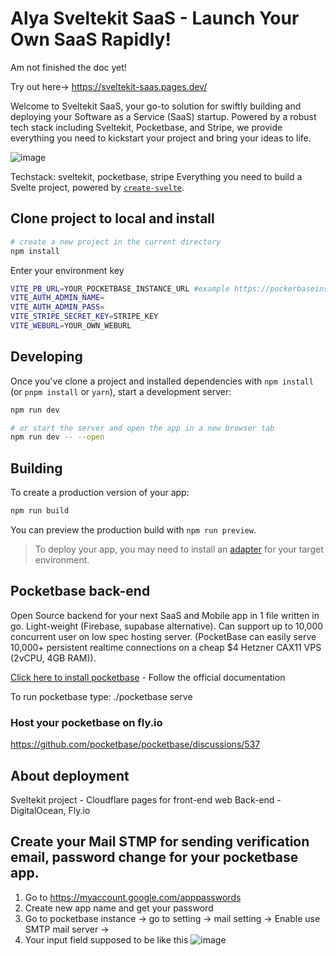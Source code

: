 # Alya Sveltekit SaaS - Launch Your Own SaaS Rapidly!

Am not finished the doc yet!

Try out here-> https://sveltekit-saas.pages.dev/

Welcome to Sveltekit SaaS, your go-to solution for swiftly building and deploying your Software as a Service (SaaS) startup. Powered by a robust tech stack including Sveltekit, Pocketbase, and Stripe, we provide everything you need to kickstart your project and bring your ideas to life.

![image](https://github.com/idea2547/Alya_Sveltekit_SaaS/assets/53974956/9914ac07-89e0-4c98-8e64-456aab557933)


Techstack:
sveltekit, pocketbase, stripe
Everything you need to build a Svelte project, powered by [`create-svelte`](https://github.com/sveltejs/kit/tree/main/packages/create-svelte).

## Clone project to local and install

```bash
# create a new project in the current directory
npm install
```

Enter your environment key
```bash
VITE_PB_URL=YOUR_POCKETBASE_INSTANCE_URL #example https://pockerbaseinstance.fly.dev NOT https://pockerbaseinstance.fly.dev/_/ which is pocketbase ui page
VITE_AUTH_ADMIN_NAME=
VITE_AUTH_ADMIN_PASS=
VITE_STRIPE_SECRET_KEY=STRIPE_KEY
VITE_WEBURL=YOUR_OWN_WEBURL
```


## Developing

Once you've clone a project and installed dependencies with `npm install` (or `pnpm install` or `yarn`), start a development server:

```bash
npm run dev

# or start the server and open the app in a new browser tab
npm run dev -- --open
```

## Building

To create a production version of your app:

```bash
npm run build
```

You can preview the production build with `npm run preview`.

> To deploy your app, you may need to install an [adapter](https://kit.svelte.dev/docs/adapters) for your target environment.


## Pocketbase back-end
Open Source backend for your next SaaS and Mobile app in 1 file written in go. Light-weight (Firebase, supabase alternative). Can support up to 10,000 concurrent user on low spec hosting server.
(PocketBase can easily serve 10,000+ persistent realtime connections on a cheap $4 Hetzner CAX11 VPS (2vCPU, 4GB RAM)).

[Click here to install pocketbase](https://pocketbase.io/docs/) - Follow the official documentation

To run pocketbase type:
./pocketbase serve

### Host your pocketbase on fly.io
https://github.com/pocketbase/pocketbase/discussions/537


## About deployment

Sveltekit project - Cloudflare pages for front-end web
Back-end - DigitalOcean, Fly.io


## Create your Mail STMP for sending verification email, password change for your pocketbase app.
1. Go to https://myaccount.google.com/apppasswords
2. Create new app name and get your password
3. Go to pocketbase instance -> go to setting -> mail setting -> Enable use SMTP mail server ->
4. Your input field supposed to be like this ![image](https://github.com/idea2547/Sveltekit_SaaS/assets/53974956/c188bf6a-951e-40a6-9093-f5556b1a8559) 
